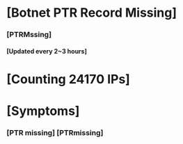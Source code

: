 # [Botnet PTR Record Missing]
### [PTRMssing]
#### [Updated every 2~3 hours]

# [Counting 24170 IPs]

# [Symptoms] 
###   [PTR missing] [PTRmissing]
